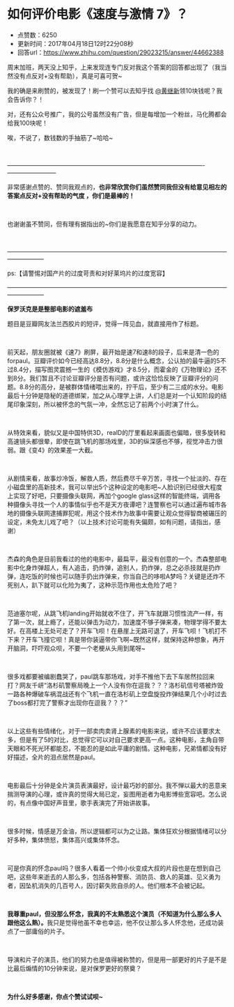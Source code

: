 # 如何评价电影《速度与激情 7》？
- 点赞数：6250
- 更新时间：2017年04月18日12时22分08秒
- 回答url：https://www.zhihu.com/question/29023215/answer/44662388
<body>
 <p data-pid="Vk3Vd7PC">周末加班，两天没上知乎，上来发现连专门反对我这个答案的回答都出现了（我当然没有点反对+没有帮助），真是可喜可贺~</p>
 <p data-pid="We0SogmV">我的确是来刷赞的，被发现了！刷一个赞可以去知乎找 <a data-hash="b6f80220378c8b0b78175dd6a0b9c680" href="https://www.zhihu.com/people/b6f80220378c8b0b78175dd6a0b9c680" class="member_mention" data-hovercard="p$b$b6f80220378c8b0b78175dd6a0b9c680">@黄继新</a>领10块钱呢？我会告诉你？！</p>
 <p data-pid="Po0fCCex">对，还有公众号推广，我的公号虽然没有广告，但是每增加一个粉丝，马化腾都会给我100块呢！</p>
 <p data-pid="Y1A6zJ8_">唉，不说了，数钱数的手抽筋了~哈哈~</p>
 <br>
 <p data-pid="0l4KoJ77">————————————————————————————————-————————</p>
 <p data-pid="8br7IlKs">非常感谢点赞的、赞同我观点的，<b>也非常欣赏你们虽然赞同我但没有给意见相左的答案点反对+没有帮助的气度 ，你们是最棒的！</b><br></p>
 <br>
 <p data-pid="x62mMsjC">也谢谢虽不赞同，但有理有据指出的~你们是我愿意在知乎分享的动力。</p>
 <br>
 <p data-pid="hMlttBiD">——————————————————————————————————————————</p>
 <p data-pid="5y9it9Ac">ps:【请警惕对国产片的过度苛责和对好莱坞片的过度宽容】</p>
 <p data-pid="uvqSXJge">——————————————————————————————————————————</p>
 <p data-pid="fmLHu9vw"><b>保罗沃克是是整部电影的遮羞布</b></p>
 <p data-pid="jm4iyGd_">题目是豆瓣网友法兰西胶片的短评，觉得一阵见血，就直接用作了标题。</p>
 <br>
 <p data-pid="izjjW7gN">前天起，朋友圈就被《速7》刷屏，最开始是速7和速8的段子，后来是清一色的forpaul。豆瓣评价如今已经高达8.8分，8.8分是什么概念，公认拍的最牛逼的5不过8.4分，描写图灵震撼一生的《模仿游戏》才8.5分，而霍金的《万物理论》还不到8分。我们暂且不讨论豆瓣评分是否有问题，或许这恰恰反映了豆瓣评分的问题。8.8分的高分，是被群体情绪喂出来的，拧干后，至少有二三成的水分。电影最后十分钟是隐秘的道德绑架，加之从心理学上讲，人们总是对一个认知阶段的结尾印象深刻，所以被怀念的气氛一冲，全然忘记了前两个小时演了什么。</p>
 <br>
 <p data-pid="hOzZB6zz">从特效来看，貌似又是中国特供3D，realD的厅里看起来画面也偏暗，很多旋转和高速镜头都很晕，即使在跳飞机的那场戏里，3D的纵深感也不够，视觉冲击力很弱。跟《变4》的效果差一大截。</p>
 <br>
 <p data-pid="c5zmThzy">从剧情来看，故事炒冷饭，解救人质，然后费尽千辛万苦，寻找一个扯淡的、存在小磁盘里的高新技术，我可以举出5个这种设定的电影吧~人脸识别已经很大程度上实现了好吧，只要摄像头联网，再加个google glass这样的智能终端，调用各种摄像头寻找一个人的事情似乎也不是天方夜谭吧？连警察也可以通过遍布城市各地的摄像头联网逮捕罪犯呢，用这个技术作为故事中需要让观众觉得智商被碾压的设定，未免太儿戏了吧？（以上技术讨论可能有失偏颇，如有问题，请指出，感谢）</p>
 <br>
 <p data-pid="BqDuzFQx">杰森的角色是目前我看过的他的电影中，最扁平，最没有创意的一个。杰森整部电影中化身炸弹超人，有人追击，扔炸弹，追别人，扔炸弹，总之必杀技就是扔炸弹，连吃饭的时候也可以随手扔出炸弹来，你当自己的哆啦A梦吗？关键是还炸不死别人，趴下就可以化险为夷了，这种示范作用也太危险了吧？</p>
 <br>
 <p data-pid="AG1iZlh8">范迪塞尔呢，从跳飞机landing开始就收不住了，开飞车就跟习惯性流产一样，有了第一次，就上瘾了，还能以弹击为动力，加速度不够子弹来凑，物理学得不要太好。在高楼上无处可走了？开车飞呗！在悬崖上无路可退了，开车飞呗！飞机打不下来？开车飞撞它呗！真是带你装逼带你飞啊~既然这样，就保持这种想象，再开开脑洞，吓吓观众呗，不要一个老梗从头用到尾呀~</p>
 <br>
 <p data-pid="-vkfTK25">很多戏都要被编剧蠢哭了，paul跳车那场戏，对手不推他下去下车居然拉回来打？网友千岍“洛杉矶警察局晚上一个人没有你在逗我？？？洛杉矶信号塔被炸毁一路各种爆破车祸混战还有个飞机一直在洛杉矶上空盘旋投炸弹结果几个小时过去了boss都打完了警察才出现你在逗我？？？”</p>
 <br>
 <p data-pid="HBUU2AmM">以上这些有些情绪化，对于一部卖肉卖肾上腺素的电影来说，或许不应该要求太多，但是有了5的对比，总觉得它可以对自己要求更高一点。这种电影，主角自带天眼和不死光环都能忍，不能忍的是如此平庸的剧情。这种电影，兄弟情都没有好好描述，全片的泪点居然是paul。</p>
 <br>
 <p data-pid="ojwj1Ki3">电影最后十分钟是全片演员表演最好，设计最巧妙的部分。我不惮以最大的恶意来揣测导演的心理，或许真的觉得大局已定，妄图用逝者为电影博些宽容吧。怎么说的，有点像中国好声音里，歌手表演完了开始讲故事。</p>
 <br>
 <p data-pid="2WPyY_6-">很多时候，情感是万金油，所以逻辑都可以为之让路。集体狂欢分根据情绪可以分好多种，集体愤怒，集体高兴或集体怀念。</p>
 <br>
 <p data-pid="nv5SM6eb">可是你真的怀念paul吗？很多人看着一个帅小伙变成大叔的片段也是在想到自己吧，这些年来逝去的人那么多，包括各种警察、消防员、救人的英雄、见义勇为者，因坠机消失的几百号人，因讨薪失败自杀的人。他们根本不会被记起。</p>
 <br>
 <p data-pid="faipTIkk"><b>我尊重paul，但没那么怀念，我真的不太熟悉这个演员（不知道为什么那么多人跟他这么熟）。</b>我只是觉得他虽不幸也幸运，他不仅让那么多人怀念他，还成功装点了一部庸俗的片子。</p>
 <br>
 <p data-pid="wBaUILDC">导演和片子的演员，他们的努力也是值得被称赞的，但是用一部更好的片子是不是比最后煽情的10分钟来说，是对保罗更好的祭奠？</p>
 <br>
 <p data-pid="W7BW8Nf0"><b>为什么好多感谢，你点个赞试试呗~</b></p>
</body>